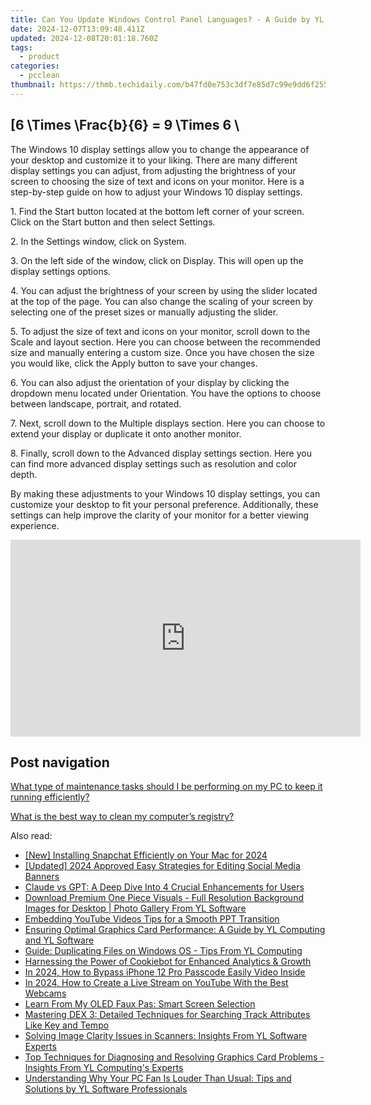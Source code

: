 ```yaml
---
title: Can You Update Windows Control Panel Languages? - A Guide by YL Computing
date: 2024-12-07T13:09:48.411Z
updated: 2024-12-08T20:01:18.760Z
tags:
  - product
categories:
  - pcclean
thumbnail: https://thmb.techidaily.com/b47fd0e753c3df7e85d7c99e9dd6f25592469353c9ed51bdab027cc3c0e36d8f.jpg
---
```


## \[6 \Times \Frac{b}{6} = 9 \Times 6 \

The Windows 10 display settings allow you to change the appearance of your desktop and customize it to your liking. There are many different display settings you can adjust, from adjusting the brightness of your screen to choosing the size of text and icons on your monitor. Here is a step-by-step guide on how to adjust your Windows 10 display settings. 

1\. Find the Start button located at the bottom left corner of your screen. Click on the Start button and then select Settings.

2\. In the Settings window, click on System.

3\. On the left side of the window, click on Display. This will open up the display settings options. 

4\. You can adjust the brightness of your screen by using the slider located at the top of the page. You can also change the scaling of your screen by selecting one of the preset sizes or manually adjusting the slider.

5\. To adjust the size of text and icons on your monitor, scroll down to the Scale and layout section. Here you can choose between the recommended size and manually entering a custom size. Once you have chosen the size you would like, click the Apply button to save your changes.

6\. You can also adjust the orientation of your display by clicking the dropdown menu located under Orientation. You have the options to choose between landscape, portrait, and rotated.

7\. Next, scroll down to the Multiple displays section. Here you can choose to extend your display or duplicate it onto another monitor.

8\. Finally, scroll down to the Advanced display settings section. Here you can find more advanced display settings such as resolution and color depth. 

By making these adjustments to your Windows 10 display settings, you can customize your desktop to fit your personal preference. Additionally, these settings can help improve the clarity of your monitor for a better viewing experience.

<!-- affiliate ads begin -->
<iframe width="560" height="315" src="https://www.youtube.com/embed/LeKJBWb6Jhk?si=AnViizAPiIT1YCRA" title="YouTube video player" frameborder="0" allow="accelerometer; autoplay; clipboard-write; encrypted-media; gyroscope; picture-in-picture; web-share" referrerpolicy="strict-origin-when-cross-origin" allowfullscreen></iframe>
<!-- affiliate ads end -->

## Post navigation

[What type of maintenance tasks should I be performing on my PC to keep it running efficiently?](https://tools.techidaily.com/pcclean/products/)

[What is the best way to clean my computer’s registry?](https://tools.techidaily.com/pcclean/products/)

<ins class="adsbygoogle"
     style="display:block"
     data-ad-format="autorelaxed"
     data-ad-client="ca-pub-7571918770474297"
     data-ad-slot="1223367746"></ins>

<ins class="adsbygoogle"
     style="display:block"
     data-ad-client="ca-pub-7571918770474297"
     data-ad-slot="8358498916"
     data-ad-format="auto"
     data-full-width-responsive="true"></ins>

<span class="atpl-alsoreadstyle">Also read:</span>
<div><ul>
<li><a href="https://snapchat-videos.techidaily.com/new-installing-snapchat-efficiently-on-your-mac-for-2024/"><u>[New] Installing Snapchat Efficiently on Your Mac for 2024</u></a></li>
<li><a href="https://facebook-video-content.techidaily.com/updated-2024-approved-easy-strategies-for-editing-social-media-banners/"><u>[Updated] 2024 Approved Easy Strategies for Editing Social Media Banners</u></a></li>
<li><a href="https://tech-haven.techidaily.com/claude-vs-gpt-a-deep-dive-into-4-crucial-enhancements-for-users/"><u>Claude vs GPT: A Deep Dive Into 4 Crucial Enhancements for Users</u></a></li>
<li><a href="https://discover-amazing.techidaily.com/download-premium-one-piece-visuals-full-resolution-background-images-for-desktop-photo-gallery-from-yl-software/"><u>Download Premium One Piece Visuals - Full Resolution Background Images for Desktop | Photo Gallery From YL Software</u></a></li>
<li><a href="https://youtube-tips.techidaily.com/ding-youtube-videos-tips-for-a-smooth-ppt-transition/"><u>Embedding YouTube Videos Tips for a Smooth PPT Transition</u></a></li>
<li><a href="https://discover-amazing.techidaily.com/ensuring-optimal-graphics-card-performance-a-guide-by-yl-computing-and-yl-software/"><u>Ensuring Optimal Graphics Card Performance: A Guide by YL Computing and YL Software</u></a></li>
<li><a href="https://discover-amazing.techidaily.com/guide-duplicating-files-on-windows-os-tips-from-yl-computing/"><u>Guide: Duplicating Files on Windows OS - Tips From YL Computing</u></a></li>
<li><a href="https://discover-best.techidaily.com/harnessing-the-power-of-cookiebot-for-enhanced-analytics-and-growth/"><u>Harnessing the Power of Cookiebot for Enhanced Analytics & Growth</u></a></li>
<li><a href="https://ios-unlock.techidaily.com/in-2024-how-to-bypass-iphone-12-pro-passcode-easily-video-inside-by-drfone-ios/"><u>In 2024, How to Bypass iPhone 12 Pro Passcode Easily Video Inside</u></a></li>
<li><a href="https://facebook-video-footage.techidaily.com/in-2024-how-to-create-a-live-stream-on-youtube-with-the-best-webcams/"><u>In 2024, How to Create a Live Stream on YouTube With the Best Webcams</u></a></li>
<li><a href="https://games-able.techidaily.com/learn-from-my-oled-faux-pas-smart-screen-selection/"><u>Learn From My OLED Faux Pas: Smart Screen Selection</u></a></li>
<li><a href="https://discover-amazing.techidaily.com/mastering-dex-3-detailed-techniques-for-searching-track-attributes-like-key-and-tempo/"><u>Mastering DEX 3: Detailed Techniques for Searching Track Attributes Like Key and Tempo</u></a></li>
<li><a href="https://discover-amazing.techidaily.com/solving-image-clarity-issues-in-scanners-insights-from-yl-software-experts/"><u>Solving Image Clarity Issues in Scanners: Insights From YL Software Experts</u></a></li>
<li><a href="https://discover-amazing.techidaily.com/top-techniques-for-diagnosing-and-resolving-graphics-card-problems-insights-from-yl-computings-experts/"><u>Top Techniques for Diagnosing and Resolving Graphics Card Problems - Insights From YL Computing's Experts</u></a></li>
<li><a href="https://discover-amazing.techidaily.com/understanding-why-your-pc-fan-is-louder-than-usual-tips-and-solutions-by-yl-software-professionals/"><u>Understanding Why Your PC Fan Is Louder Than Usual: Tips and Solutions by YL Software Professionals</u></a></li>
</ul></div>

